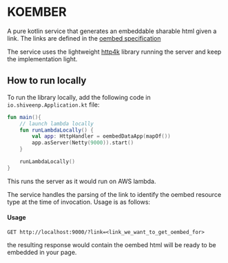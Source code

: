 # KOEMBER
A pure kotlin service that generates an embeddable sharable html given a link. The links are defined in the [oembed specification](https://oembed.com/)

The service uses the lightweight [http4k](https://www.http4k.org/) library running the server and keep the implementation light.

## How to run locally

To run the library locally, add the following code in `io.shiveenp.Application.kt` file:

```kotlin
fun main(){
    // launch lambda locally
    fun runLambdaLocally() {
        val app: HttpHandler = oembedDataApp(mapOf())
        app.asServer(Netty(9000)).start()
    }

    runLambdaLocally()
}
```

This runs the server as it would run on AWS lambda.

The service handles the parsing of the link to identify the oembed resource type at the time of invocation. Usage is as follows:

#### Usage

```http request
GET http://localhost:9000/?link=<link_we_want_to_get_oembed_for>
```

the resulting response would contain the oembed html will be ready to be embedded in your page.


